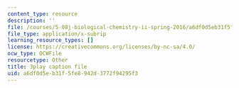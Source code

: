 ```yaml
---
content_type: resource
description: ''
file: /courses/5-08j-biological-chemistry-ii-spring-2016/a6df0d5eb31f5fe8942d3772f94295f3_itczDSdRY00.vtt
file_type: application/x-subrip
learning_resource_types: []
license: https://creativecommons.org/licenses/by-nc-sa/4.0/
ocw_type: OCWFile
resourcetype: Other
title: 3play caption file
uid: a6df0d5e-b31f-5fe8-942d-3772f94295f3
---
```

